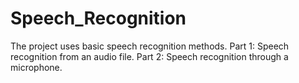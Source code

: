 # Speech_Recognition
The project uses basic speech recognition methods. Part 1: Speech recognition from an audio file. Part 2: Speech recognition through a microphone.
